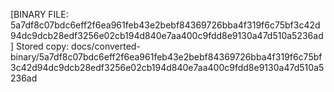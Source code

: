 [BINARY FILE: 5a7df8c07bdc6eff2f6ea961feb43e2bebf84369726bba4f319f6c75bf3c42d94dc9dcb28edf3256e02cb194d840e7aa400c9fdd8e9130a47d510a5236ad]
Stored copy: docs/converted-binary/5a7df8c07bdc6eff2f6ea961feb43e2bebf84369726bba4f319f6c75bf3c42d94dc9dcb28edf3256e02cb194d840e7aa400c9fdd8e9130a47d510a5236ad
